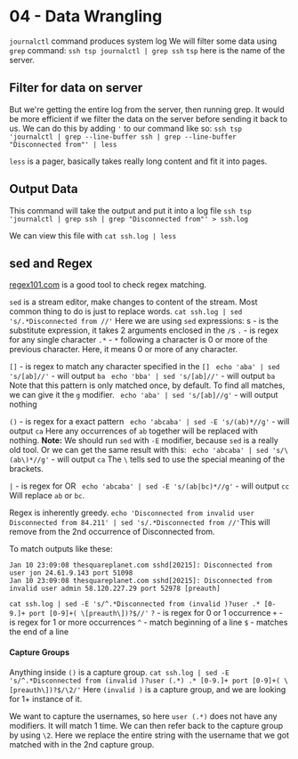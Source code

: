 # 04 - Data Wrangling

`journalctl` command produces system log
We will filter some data using `grep` command: `ssh tsp journalctl | grep ssh`
`tsp` here is the name of the server.

## Filter for data on server

But we're getting the entire log from the server, then running grep.
It would be more efficient if we filter the data on the server before sending it back to us.
We can do this by adding `'` to our command like so:
`ssh tsp 'journalctl | grep --line-buffer ssh | grep --line-buffer "Disconnected from"' | less`

`less` is a pager, basically takes really long content and fit it into pages.

## Output Data

This command will take the output and put it into a log file
`ssh tsp 'journalctl | grep ssh | grep "Disconnected from"' > ssh.log`

We can view this file with `cat ssh.log | less`

## sed and Regex

[regex101.com](regex101.com) is a good tool to check regex matching.

`sed` is a stream editor, make changes to content of the stream.
Most common thing to do is just to replace words.
`cat ssh.log | sed 's/.*Disconnected from //'`
Here we are using `sed` expressions:
s - is the substitute expression, it takes 2 arguments enclosed in the `/`s
`.` - is regex for any single character
`.*` - `*` following a character is 0 or more of the previous character. Here, it means 0 or more of any character.

`[]` - is regex to match any character specified in the `[]`
` echo 'aba' | sed 's/[ab]//'` - will output `ba`
` echo 'bba' | sed 's/[ab]//'` - will output `ba`
Note that this pattern is only matched once, by default.
To find all matches, we can give it the `g` modifier.
` echo 'aba' | sed 's/[ab]//g'` - will output nothing

`()` - is regex for a exact pattern
` echo 'abcaba' | sed -E 's/(ab)*//g'` - will output `ca`
Here any occurrences of `ab` together will be replaced with nothing.
**Note:** We should run `sed` with `-E` modifier, because `sed` is a really old tool.
Or we can get the same result with this:
` echo 'abcaba' | sed 's/\(ab\)*//g'` - will output `ca`
The `\` tells sed to use the special meaning of the brackets.

`|` - is regex for OR
` echo 'abcaba' | sed -E 's/(ab|bc)*//g'` - will output `cc`
Will replace `ab` or `bc`.

Regex is inherently greedy.
`echo 'Disconnected from invalid user Disconnected from 84.211' | sed 's/.*Disconnected from //'`This will remove from the 2nd occurrence of Disconnected from.

To match outputs like these:

```
Jan 10 23:09:08 thesquareplanet.com sshd[20215]: Disconnected from user jon 24.61.9.143 port 51098
Jan 10 23:09:08 thesquareplanet.com sshd[20215]: Disconnected from invalid user admin 58.120.227.29 port 52978 [preauth]
```

`cat ssh.log | sed -E 's/^.*Disconnected from (invalid )?user .* [0-9.]+ port [0-9]+( \[preauth\])?$//'`
`?` - is regex for 0 or 1 occurrence
`+` - is regex for 1 or more occurrences
`^` - match beginning of a line
`$` - matches the end of a line

#### Capture Groups

Anything inside `()` is a capture group.
`cat ssh.log | sed -E 's/^.*Disconnected from (invalid )?user (.*) .* [0-9.]+ port [0-9]+( \[preauth\])?$/\2/'`
Here `(invalid )` is a capture group, and we are looking for 1+ instance of it.

We want to capture the usernames, so here `user (.*)` does not have any modifiers.
It will match 1 time.
We can then refer back to the capture group by using `\2`. Here we replace the entire string with the username that we got matched with in the 2nd capture group.
